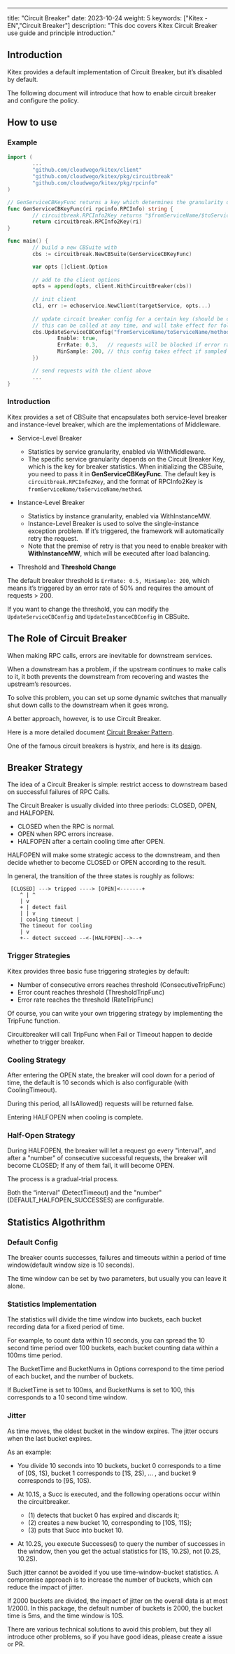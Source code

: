 ---
title: "Circuit Breaker"
date: 2023-10-24
weight: 5
keywords: ["Kitex - EN","Circuit Breaker"]
description: "This doc covers Kitex Circuit Breaker use guide and principle introduction."

## Introduction

Kitex provides a default implementation of Circuit Breaker, but it’s disabled by default.

The following document will introduce that how to enable circuit breaker and configure the policy.

## How to use

### Example

```go
import (
        ...
        "github.com/cloudwego/kitex/client"
        "github.com/cloudwego/kitex/pkg/circuitbreak"
        "github.com/cloudwego/kitex/pkg/rpcinfo"
)

// GenServiceCBKeyFunc returns a key which determines the granularity of the CBSuite
func GenServiceCBKeyFunc(ri rpcinfo.RPCInfo) string {
        // circuitbreak.RPCInfo2Key returns "$fromServiceName/$toServiceName/$method"
        return circuitbreak.RPCInfo2Key(ri)
}

func main() {
        // build a new CBSuite with 
        cbs := circuitbreak.NewCBSuite(GenServiceCBKeyFunc)

        var opts []client.Option
        
        // add to the client options
        opts = append(opts, client.WithCircuitBreaker(cbs))
        
        // init client 
        cli, err := echoservice.NewClient(targetService, opts...)
        
        // update circuit breaker config for a certain key (should be consistent with GenServiceCBKeyFunc)
        // this can be called at any time, and will take effect for following requests
        cbs.UpdateServiceCBConfig("fromServiceName/toServiceName/method", circuitbreak.CBConfig{
                Enable: true,
                ErrRate: 0.3,   // requests will be blocked if error rate >= 30%
                MinSample: 200, // this config takes effect if sampled requests are more than `MinSample`
        })

        // send requests with the client above
        ...
}


```

### Introduction

Kitex provides a set of CBSuite that encapsulates both service-level breaker and instance-level breaker, which are the implementations of Middleware.

- Service-Level Breaker

  - Statistics by service granularity, enabled via WithMiddleware.
  - The specific service granularity depends on the Circuit Breaker Key, which is the key for breaker statistics. When initializing the CBSuite, you need to pass it in **GenServiceCBKeyFunc**. The default key is `circuitbreak.RPCInfo2Key`, and the format of RPCInfo2Key is `fromServiceName/toServiceName/method`.
- Instance-Level Breaker

  - Statistics by instance granularity, enabled via WithInstanceMW.
  - Instance-Level Breaker is used to solve the single-instance exception problem. If it’s triggered, the framework will automatically retry the request.
  - Note that the premise of retry is that you need to enable breaker with **WithInstanceMW**, which will be executed after load balancing.
- Threshold and **Threshold Change**

The default breaker threshold is `ErrRate: 0.5, MinSample: 200`, which means it’s triggered by an error rate of 50% and requires the amount of requests > 200.

If you want to change the threshold, you can modify the `UpdateServiceCBConfig` and `UpdateInstanceCBConfig` in CBSuite.

## The Role of Circuit Breaker

When making RPC calls, errors are inevitable for downstream services.

When a downstream has a problem, if the upstream continues to make calls to it, it both prevents the downstream from recovering and wastes the upstream’s resources.

To solve this problem, you can set up some dynamic switches that manually shut down calls to the downstream when it goes wrong.

A better approach, however, is to use Circuit Breaker.

Here is a more detailed document [Circuit Breaker Pattern](https://docs.microsoft.com/en-us/previous-versions/msp-n-p/dn589784(v=pandp.10)?redirectedfrom=MSDN).

One of the famous circuit breakers is hystrix, and here is its [design](https://github.com/Netflix/Hystrix/wiki).

## Breaker Strategy

The idea of a Circuit Breaker is simple: restrict access to downstream based on successful failures of RPC Calls.

The Circuit Breaker is usually divided into three periods: CLOSED, OPEN, and HALFOPEN.

- CLOSED when the RPC is normal.
- OPEN when RPC errors increase.
- HALFOPEN after a certain cooling time after OPEN.

HALFOPEN will make some strategic access to the downstream, and then decide whether to become CLOSED or OPEN according to the result.

In general, the transition of the three states is roughly as follows:

```
 [CLOSED] ---> tripped ----> [OPEN]<-------+
    ^ | ^
    | v
    + | detect fail
    | | v
    | cooling timeout |
    The timeout for cooling
    | v
    +-- detect succeed --<-[HALFOPEN]-->--+

```

### Trigger Strategies

Kitex provides three basic fuse triggering strategies by default:

- Number of consecutive errors reaches threshold (ConsecutiveTripFunc)
- Error count reaches threshold (ThresholdTripFunc)
- Error rate reaches the threshold (RateTripFunc)

Of course, you can write your own triggering strategy by implementing the TripFunc function.

Circuitbreaker will call TripFunc when Fail or Timeout happen to decide whether to trigger breaker.

### Cooling Strategy

After entering the OPEN state, the breaker will cool down for a period of time, the default is 10 seconds which is also configurable (with CoolingTimeout).

During this period, all IsAllowed() requests will be returned false.

Entering HALFOPEN when cooling is complete.

### Half-Open Strategy

During HALFOPEN, the breaker will let a request go every "interval", and after a "number" of consecutive successful requests, the breaker will become CLOSED; If any of them fail, it will become OPEN.

The process is a gradual-trial process.

Both the “interval” (DetectTimeout) and the "number" (DEFAULT_HALFOPEN_SUCCESSES) are configurable.

## Statistics Algothrithm

### Default Config

The breaker counts successes, failures and timeouts within a period of time window(default window size is 10 seconds).

The time window can be set by two parameters, but usually you can leave it alone.

### Statistics Implementation

The statistics will divide the time window into buckets, each bucket recording data for a fixed period of time.

For example, to count data within 10 seconds, you can spread the 10 second time period over 100 buckets, each bucket counting data within a 100ms time period.

The BucketTime and BucketNums in Options correspond to the time period of each bucket, and the number of buckets.

If BucketTime is set to 100ms, and BucketNums is set to 100, this corresponds to a 10 second time window.

### Jitter

As time moves, the oldest bucket in the window expires. The jitter occurs when the last bucket expires.

As an example:

- You divide 10 seconds into 10 buckets, bucket 0 corresponds to a time of [0S, 1S), bucket 1 corresponds to [1S, 2S), … , and bucket 9 corresponds to [9S, 10S).
- At 10.1S, a Succ is executed, and the following operations occur within the circuitbreaker.

  - (1) detects that bucket 0 has expired and discards it;
  - (2) creates a new bucket 10, corresponding to [10S, 11S);
  - (3) puts that Succ into bucket 10.
- At 10.2S, you execute Successes() to query the number of successes in the window, then you get the actual statistics for [1S, 10.2S), not [0.2S, 10.2S).

Such jitter cannot be avoided if you use time-window-bucket statistics. A compromise approach is to increase the number of buckets, which can reduce the impact of jitter.

If 2000 buckets are divided, the impact of jitter on the overall data is at most 1/2000. In this package, the default number of buckets is 2000, the bucket time is 5ms, and the time window is 10S.

There are various technical solutions to avoid this problem, but they all introduce other problems, so if you have good ideas, please create a issue or PR.
